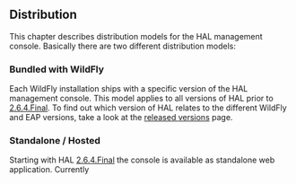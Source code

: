 ## Distribution

This chapter describes distribution models for the HAL management console. Basically there are two different distribution models:
   
### Bundled with WildFly

Each WildFly installation ships with a specific version of the HAL management console. This model applies to all versions of HAL prior to [2.6.4.Final](release-coordination/versions/2.6.4.Final). To find out which version of HAL relates to the different WildFly and EAP versions, take a look at the [released versions](release-coordination/versions/README.md) page. 

### Standalone / Hosted

Starting with HAL [2.6.4.Final](release-coordination/versions/2.6.4.Final) the console is available as standalone web application. Currently 